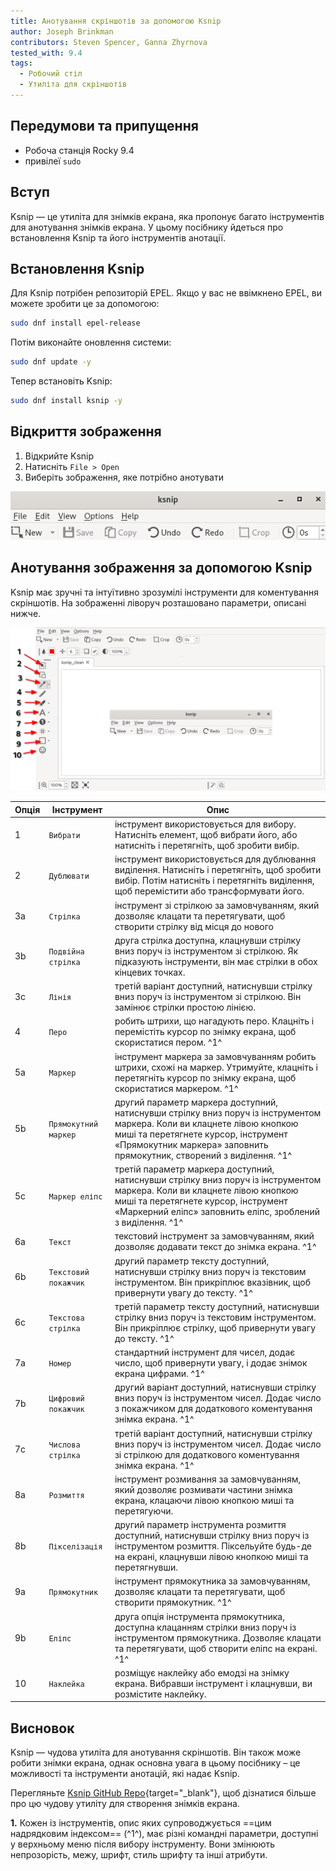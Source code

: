 ```yaml
---
title: Анотування скріншотів за допомогою Ksnip
author: Joseph Brinkman
contributors: Steven Spencer, Ganna Zhyrnova
tested_with: 9.4
tags:
  - Робочий стіл
  - Утиліта для скріншотів
---
```


## Передумови та припущення

- Робоча станція Rocky 9.4
- привілеї `sudo`

## Вступ

Ksnip — це утиліта для знімків екрана, яка пропонує багато інструментів для анотування знімків екрана. У цьому посібнику йдеться про встановлення Ksnip та його інструментів анотації.

## Встановлення Ksnip

Для Ksnip потрібен репозиторій EPEL. Якщо у вас не ввімкнено EPEL, ви можете зробити це за допомогою:

```bash
sudo dnf install epel-release
```

Потім виконайте оновлення системи:

```bash
sudo dnf update -y
```

Тепер встановіть Ksnip:

```bash
sudo dnf install ksnip -y
```

## Відкриття зображення

1. Відкрийте Ksnip
2. Натисніть `File > Open`
3. Виберіть зображення, яке потрібно анотувати

![ksnip](images/ksnip.png)

## Анотування зображення за допомогою Ksnip

Ksnip має зручні та інтуїтивно зрозумілі інструменти для коментування скріншотів.  На зображенні ліворуч розташовано параметри, описані нижче.

![ksnip\_open](images/ksnip_image_opened.png)

| Опція | Інструмент           | Опис                                                                                                                                                                                                                                                                    |
| ----- | -------------------- | ----------------------------------------------------------------------------------------------------------------------------------------------------------------------------------------------------------------------------------------------------------------------- |
| 1     | `Вибрати`            | інструмент використовується для вибору. Натисніть елемент, щоб вибрати його, або натисніть і перетягніть, щоб зробити вибір.                                                                                                            |
| 2     | `Дублювати`          | інструмент використовується для дублювання виділення. Натисніть і перетягніть, щоб зробити вибір. Потім натисніть і перетягніть виділення, щоб перемістити або трансформувати його.                                     |
| 3a    | `Стрілка`            | інструмент зі стрілкою за замовчуванням, який дозволяє клацати та перетягувати, щоб створити стрілку від місця до нового                                                                                                                                                |
| 3b    | `Подвійна стрілка`   | друга стрілка доступна, клацнувши стрілку вниз поруч із інструментом зі стрілкою. Як підказують інструменти, він має стрілки в обох кінцевих точках.                                                                                    |
| 3c    | `Лінія`              | третій варіант доступний, натиснувши стрілку вниз поруч із інструментом зі стрілкою. Він замінює стрілки простою лінією.                                                                                                                |
| 4     | `Перо`               | робить штрихи, що нагадують перо. Клацніть і перемістіть курсор по знімку екрана, щоб скористатися пером. ^1^                                                                                                                           |
| 5a    | `Маркер`             | інструмент маркера за замовчуванням робить штрихи, схожі на маркер. Утримуйте, клацніть і перетягніть курсор по знімку екрана, щоб скористатися маркером. ^1^                                                                           |
| 5b    | `Прямокутний маркер` | другий параметр маркера доступний, натиснувши стрілку вниз поруч із інструментом маркера. Коли ви клацнете лівою кнопкою миші та перетягнете курсор, інструмент «Прямокутник маркера» заповнить прямокутник, створений з виділення. ^1^ |
| 5c    | `Маркер еліпс`       | третій параметр маркера доступний, натиснувши стрілку вниз поруч із інструментом маркера. Коли ви клацнете лівою кнопкою миші та перетягнете курсор, інструмент «Маркерний еліпс» заповнить еліпс, зроблений з виділення. ^1^           |
| 6a    | `Текст`              | текстовий інструмент за замовчуванням, який дозволяє додавати текст до знімка екрана. ^1^                                                                                                                                                               |
| 6b    | `Текстовий покажчик` | другий параметр тексту доступний, натиснувши стрілку вниз поруч із текстовим інструментом. Він прикріплює вказівник, щоб привернути увагу до тексту. ^1^                                                                                |
| 6c    | `Текстова стрілка`   | третій параметр тексту доступний, натиснувши стрілку вниз поруч із текстовим інструментом. Він прикріплює стрілку, щоб привернути увагу до тексту. ^1^                                                                                  |
| 7a    | `Номер`              | стандартний інструмент для чисел, додає число, щоб привернути увагу, і додає знімок екрана цифрами. ^1^                                                                                                                                                 |
| 7b    | `Цифровий покажчик`  | другий варіант доступний, натиснувши стрілку вниз поруч із інструментом чисел. Додає число з покажчиком для додаткового коментування знімка екрана. ^1^                                                                                 |
| 7c    | `Числова стрілка`    | третій варіант доступний, натиснувши стрілку вниз поруч із інструментом чисел. Додає число зі стрілкою для додаткового коментування знімка екрана. ^1^                                                                                  |
| 8a    | `Розмиття`           | інструмент розмивання за замовчуванням, який дозволяє розмивати частини знімка екрана, клацаючи лівою кнопкою миші та перетягуючи.                                                                                                                      |
| 8b    | `Пікселізація`       | другий параметр інструмента розмиття доступний, натиснувши стрілку вниз поруч із інструментом розмиття. Піксельуйте будь-де на екрані, клацнувши лівою кнопкою миші та перетягнувши.                                                    |
| 9a    | `Прямокутник`        | інструмент прямокутника за замовчуванням, дозволяє клацати та перетягувати, щоб створити прямокутник. ^1^                                                                                                                                               |
| 9b    | `Еліпс`              | друга опція інструмента прямокутника, доступна клацанням стрілки вниз поруч із інструментом прямокутника. Дозволяє клацати та перетягувати, щоб створити еліпс на екрані. ^1^                                                           |
| 10    | `Наклейка`           | розміщує наклейку або емодзі на знімку екрана. Вибравши інструмент і клацнувши, ви розмістите наклейку.                                                                                                                                 |

## Висновок

Ksnip — чудова утиліта для анотування скріншотів. Він також може робити знімки екрана, однак основна увага в цьому посібнику – це можливості та інструменти анотацій, які надає Ksnip.

Перегляньте [Ksnip GitHub Repo](https://github.com/ksnip/ksnip){target="_blank"}, щоб дізнатися більше про цю чудову утиліту для створення знімків екрана.

**1.** Кожен із інструментів, опис яких супроводжується ==цим надрядковим індексом== (^1^), має різні командні параметри, доступні у верхньому меню після вибору інструменту. Вони змінюють непрозорість, межу, шрифт, стиль шрифту та інші атрибути.
